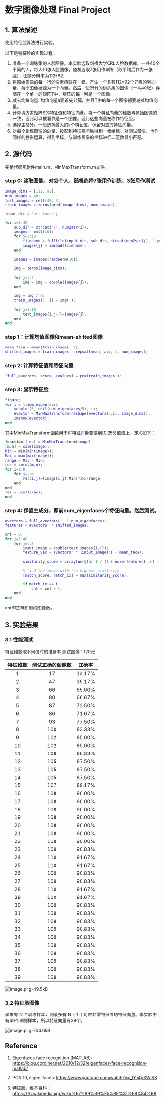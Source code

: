 
# 数字图像处理 Final Project


## 1. 算法描述


使用特征脸算法进行实验。

以下是特征脸的实现过程：

1. 准备一个训练集的人脸图像。本实验选取剑桥大学ORL人脸数据库。一共40个不同的人，每人10张人脸图像，随机选取7张用作训练（取平均后作为一张脸），图像分辨率为112*92.
2. 将原始图像的每一行的像素串联在一起，产生一个具有112*92个元素的列向量，每个图像被视为一个向量。然后，使所有的训练集的图像（一共40张）存储在一个单一的矩阵T中，矩阵的每一列是一个图像。
3. 减去均值向量. 均值向量a要首先计算，并且T中的每一个图像都要减掉均值向量。
4. 计算协方差矩阵S的特征值和特征向量。每一个特征向量的维数与原始图像的一致，因此可以被看作是一个图像。因此这些向量被称作特征脸。
5. 选择主成分。一般选择最大的k个特征值，保留对应的特征向量。
6. 对每个训练图像的向量，投影到特征空间后得到一组坐标。对测试图像，也作同样的投影运算，得到坐标，与训练图像的坐标进行二范数最小匹配。


## 2. 源代码
完整代码见附件main.m，MinMaxTransform.m文件。
### step 0: 读取图像，对每个人，随机选择7张用作训练，3张用作测试

```matlab
image_dims = [112, 92];
num_images = 40;
test_images = cell(40, 3);
train_images = zeros(prod(image_dims), num_images);

input_dir = 'att_faces';

for i=1:40
    sub_dir = strcat('s', num2str(i));
    images = cell(10);
    for j=1:10
        filename = fullfile(input_dir, sub_dir, strcat(num2str(j), '.pgm'));
        images{j} = imread(filename); 
    end
   
    images = images(randperm(10));
    
    img = zeros(image_dims);
    
    for j=1:7
        img = img + double(images{j});
    end
    
    img = img / 7;
    train_images(:, i) = img(:);
    
    for j=8:10
        test_images{i,j-7}=images{j};
    end
end
```

### step 1：计算均值图像和mean-shifted图像
```matlab
mean_face = mean(train_images, 2);
shifted_images = train_images - repmat(mean_face, 1, num_images);
```
### step 2:  计算特征值和特征向量
```matlab
[full_evectors, score, evalues] = pca(train_images');
```


### step 3: 显示特征脸
```matlab
figure;
for i = 1:num_eigenfaces
    subplot(5, ceil(num_eigenfaces/5), i);
    evector = MinMaxTransform(reshape(evectors(:,i), image_dims));
    imshow(evector);
end
```
其中MinMaxTransform函数用于将特征向量变换到[0,255]值域上，定义如下：
```matlab
function [res] = MinMaxTransform(image)
[m,n] = size(image);
Min = min(min(image));
Max = max(max(image));
range = Max - Min; 
res = zeros(m,n);
for i=1:m
    for j=1:n
        res(i,j)=(image(i,j)-Min)*255/range;
    end
end
res = uint8(res);
end
```

### step 4: 保留主成分，即前num_eigenfaces个特征向量。然后测试。
```matlab
evectors = full_evectors(:, 1:num_eigenfaces);
features = evectors' * shifted_images;

cnt = 0;
for i=1:40
    for j=1:3
        input_image = double(test_images{i,j});
        feature_vec = evectors' * (input_image(:) - mean_face);
        
        similarity_score = arrayfun(@(n) 1 / (1 + norm(features(:,n) - feature_vec)), 1:num_images);

        % find the image with the highest similarity
        [match_score, match_ix] = max(similarity_score);

        if match_ix == i
            cnt = cnt + 1;
    end
end
```

cnt即正确识别的图像数。


## 3. 实验结果
### 3.1 性能测试

特征维数取不同值时的准确率
测试图像：120张

特征维数|测试正确的图像数|正确率
:--:|:----:|:----:
1	|	17	|	14.17%
2	|	47	|	39.17%
3	|	66	|	55.00%
4	|	80	|	66.67%
5	|	87	|	72.50%
6	|	86	|	71.67%
7	|	93	|	77.50%
8	|	100	|	83.33%
9	|	102	|	85.00%
10	|	102	|	85.00%
11	|	106	|	88.33%
12	|	105	|	87.50%
13	|	105	|	87.50%
14	|	105	|	87.50%
15	|	107	|	89.17%
16	|	108	|	90.00%
17	|	108	|	90.00%
18	|	108	|	90.00%
19	|	108	|	90.00%
20	|	108	|	90.00%
21	|	108	|	90.00%
22	|	108	|	90.00%
23	|	109	|	90.83%
24	|	110	|	91.67%
25	|	110	|	91.67%
26	|	109	|	90.83%
27	|	109	|	90.83%
28	|	110	|	91.67%
29	|	110	|	91.67%
30	|	109	|	90.83%
31	|	109	|	90.83%
32	|	109	|	90.83%
33	|	109	|	90.83%
34	|	109	|	90.83%
35	|	109	|	90.83%
36	|	109	|	90.83%
37	|	109	|	90.83%
38	|	109	|	90.83%
39	|	109	|	90.83%

![image.png-49.5kB][1]

### 3.2 特征脸图像

如果有 N 个训练样本，则最多有 N − 1 个对应非零特征值的特征向量。本实验中有40个训练样本，所以特征向量有39个。

![image.png-704.6kB][2]



## Reference

1. Eigenfaces face recognition (MATLAB): https://blog.cordiner.net/2010/12/02/eigenfaces-face-recognition-matlab/

2. PCA 10, eigen-faces: https://www.youtube.com/watch?v=_lY74pXWlS8

3. 特征脸，维基百科：https://zh.wikipedia.org/wiki/%E7%89%B9%E5%BE%81%E8%84%B8

  [1]: http://static.zybuluo.com/dafenghh/9uy9pwki1anhg1yd7mctpaoz/image.png
  [2]: http://static.zybuluo.com/dafenghh/51yp226uwoq4b28fiw1wpqak/image.png